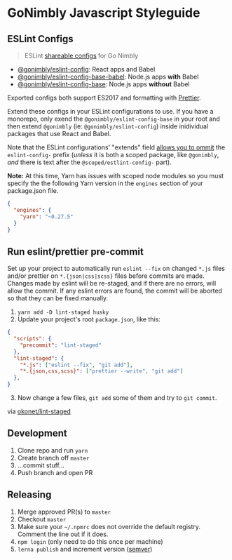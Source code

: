 # GoNimbly Javascript Styleguide

## ESLint Configs

> ESLint [shareable configs](http://eslint.org/docs/developer-guide/shareable-configs.html) for Go Nimbly

* [@gonimbly/eslint-config](packages/eslint-config): React apps and Babel
* [@gonimbly/eslint-config-base-babel](packages/eslint-config-base-babel): Node.js apps **with** Babel
* [@gonimbly/eslint-config-base](packages/eslint-config-base): Node.js apps **without** Babel

Exported configs both support ES2017 and formatting with [Prettier](https://github.com/prettier/prettier).

Extend these configs in your ESLint configurations to use. If you have a monorepo, only exend the `@gonimbly/eslint-config-base` in your root and then extend `@gonimbly` (ie: `@gonimbly/eslint-config`) inside inidividual packages that use React and Babel.

Note that the ESLint configurations' "extends" field [allows you to ommit](http://eslint.org/docs/developer-guide/shareable-configs.html#using-a-shareable-config) the `eslint-config-` prefix (_unless_ it is both a scoped package, like `@gonimbly`, _and_ there is text after the `@scoped/estlint-config-` part).

**Note:** At this time, Yarn has issues with scoped node modules so you must specify the the following Yarn version in the `engines` section of your package.json file.
```json
{
  "engines": {
    "yarn": "~0.27.5"
  }
}
```

## Run eslint/prettier pre-commit

Set up your project to automatically run `eslint --fix` on changed `*.js` files and/or prettier on `*.{json|css|scss}`
files before commits are made. Changes made by eslint will be re-staged, and if there are no errors, will allow the
commit. If any eslint errors are found, the commit will be aborted so that they can be fixed manually.

1. `yarn add -D lint-staged husky`
2. Update your project's root `package.json`, like this:
```json
{
  "scripts": {
    "precommit": "lint-staged"
  },
  "lint-staged": {
    "*.js": ["eslint --fix", "git add"],
    "*.{json,css,scss}": ["prettier --write", "git add"]
  },
}
```

3. Now change a few files, `git add` some of them and try to `git commit`.

  via [okonet/lint-staged](https://github.com/okonet/lint-staged/blob/48fbe20c89678de9ef0ef99f7e270d0ced099a4f/README.md#installation-and-setup)

## Development

1. Clone repo and run `yarn`
2. Create branch off `master`
3. ...commit stuff...
4. Push branch and open PR

## Releasing

1. Merge approved PR(s) to `master`
2. Checkout `master`
3. Make sure your `~/.npmrc` does not override the default registry. Comment the line out if it does.
4. `npm login` (only need to do this once per machine)
5. `lerna publish` and increment version ([semver](http://semver.org/))

